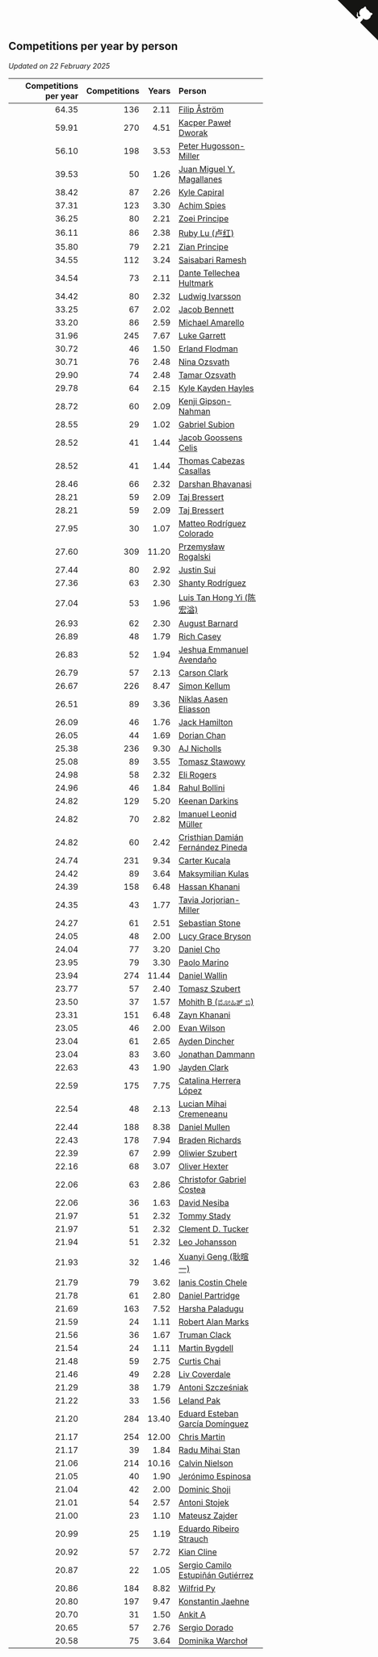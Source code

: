 ## Competitions per year by person

*Updated on 22 February 2025*

| Competitions per year | Competitions | Years | Person |
| ---: | ---: | ---: | :--- |
| 64.35 | 136 | 2.11 | [Filip Åström](https://www.worldcubeassociation.org/persons/2023ASTR01) |
| 59.91 | 270 | 4.51 | [Kacper Paweł Dworak](https://www.worldcubeassociation.org/persons/2020DWOR01) |
| 56.10 | 198 | 3.53 | [Peter Hugosson-Miller](https://www.worldcubeassociation.org/persons/2021HUGO01) |
| 39.53 | 50 | 1.26 | [Juan Miguel Y. Magallanes](https://www.worldcubeassociation.org/persons/2023MAGA09) |
| 38.42 | 87 | 2.26 | [Kyle Capiral](https://www.worldcubeassociation.org/persons/2022CAPI02) |
| 37.31 | 123 | 3.30 | [Achim Spies](https://www.worldcubeassociation.org/persons/2021SPIE01) |
| 36.25 | 80 | 2.21 | [Zoei Principe](https://www.worldcubeassociation.org/persons/2022PRIN09) |
| 36.11 | 86 | 2.38 | [Ruby Lu (卢红)](https://www.worldcubeassociation.org/persons/2022LURU01) |
| 35.80 | 79 | 2.21 | [Zian Principe](https://www.worldcubeassociation.org/persons/2022PRIN08) |
| 34.55 | 112 | 3.24 | [Saisabari Ramesh](https://www.worldcubeassociation.org/persons/2021RAME01) |
| 34.54 | 73 | 2.11 | [Dante Tellechea Hultmark](https://www.worldcubeassociation.org/persons/2023HULT01) |
| 34.42 | 80 | 2.32 | [Ludwig Ivarsson](https://www.worldcubeassociation.org/persons/2022IVAR01) |
| 33.25 | 67 | 2.02 | [Jacob Bennett](https://www.worldcubeassociation.org/persons/2023BENN04) |
| 33.20 | 86 | 2.59 | [Michael Amarello](https://www.worldcubeassociation.org/persons/2022AMAR09) |
| 31.96 | 245 | 7.67 | [Luke Garrett](https://www.worldcubeassociation.org/persons/2017GARR05) |
| 30.72 | 46 | 1.50 | [Erland Flodman](https://www.worldcubeassociation.org/persons/2023FLOD01) |
| 30.71 | 76 | 2.48 | [Nina Ozsvath](https://www.worldcubeassociation.org/persons/2022OZSV03) |
| 29.90 | 74 | 2.48 | [Tamar Ozsvath](https://www.worldcubeassociation.org/persons/2022OZSV04) |
| 29.78 | 64 | 2.15 | [Kyle Kayden Hayles](https://www.worldcubeassociation.org/persons/2022HAYL02) |
| 28.72 | 60 | 2.09 | [Kenji Gipson-Nahman](https://www.worldcubeassociation.org/persons/2023GIPS01) |
| 28.55 | 29 | 1.02 | [Gabriel Subion](https://www.worldcubeassociation.org/persons/2024SUBI01) |
| 28.52 | 41 | 1.44 | [Jacob Goossens Celis](https://www.worldcubeassociation.org/persons/2023CELI06) |
| 28.52 | 41 | 1.44 | [Thomas Cabezas Casallas](https://www.worldcubeassociation.org/persons/2023CASA08) |
| 28.46 | 66 | 2.32 | [Darshan Bhavanasi](https://www.worldcubeassociation.org/persons/2022BHAV01) |
| 28.21 | 59 | 2.09 | [Taj Bressert](https://www.worldcubeassociation.org/persons/2023BRES01) |
| 28.21 | 59 | 2.09 | [Taj Bressert](https://www.worldcubeassociation.org/persons/2023BRES01) |
| 27.95 | 30 | 1.07 | [Matteo Rodríguez Colorado](https://www.worldcubeassociation.org/persons/2024COLO04) |
| 27.60 | 309 | 11.20 | [Przemysław Rogalski](https://www.worldcubeassociation.org/persons/2013ROGA02) |
| 27.44 | 80 | 2.92 | [Justin Sui](https://www.worldcubeassociation.org/persons/2022SUIJ01) |
| 27.36 | 63 | 2.30 | [Shanty Rodríguez](https://www.worldcubeassociation.org/persons/2022CUBI01) |
| 27.04 | 53 | 1.96 | [Luis Tan Hong Yi (陈宏溢)](https://www.worldcubeassociation.org/persons/2023YILU01) |
| 26.93 | 62 | 2.30 | [August Barnard](https://www.worldcubeassociation.org/persons/2022BARN21) |
| 26.89 | 48 | 1.79 | [Rich Casey](https://www.worldcubeassociation.org/persons/2023CASE06) |
| 26.83 | 52 | 1.94 | [Jeshua Emmanuel Avendaño](https://www.worldcubeassociation.org/persons/2023AVEN01) |
| 26.79 | 57 | 2.13 | [Carson Clark](https://www.worldcubeassociation.org/persons/2023CLAR02) |
| 26.67 | 226 | 8.47 | [Simon Kellum](https://www.worldcubeassociation.org/persons/2016KELL12) |
| 26.51 | 89 | 3.36 | [Niklas Aasen Eliasson](https://www.worldcubeassociation.org/persons/2021ELIA01) |
| 26.09 | 46 | 1.76 | [Jack Hamilton](https://www.worldcubeassociation.org/persons/2023HAMI08) |
| 26.05 | 44 | 1.69 | [Dorian Chan](https://www.worldcubeassociation.org/persons/2023DORI01) |
| 25.38 | 236 | 9.30 | [AJ Nicholls](https://www.worldcubeassociation.org/persons/2015NICH04) |
| 25.08 | 89 | 3.55 | [Tomasz Stawowy](https://www.worldcubeassociation.org/persons/2021STAW01) |
| 24.98 | 58 | 2.32 | [Eli Rogers](https://www.worldcubeassociation.org/persons/2022ROGE05) |
| 24.96 | 46 | 1.84 | [Rahul Bollini](https://www.worldcubeassociation.org/persons/2023BOLL01) |
| 24.82 | 129 | 5.20 | [Keenan Darkins](https://www.worldcubeassociation.org/persons/2019DARK02) |
| 24.82 | 70 | 2.82 | [Imanuel Leonid Müller](https://www.worldcubeassociation.org/persons/2022MULL02) |
| 24.82 | 60 | 2.42 | [Cristhian Damián Fernández Pineda](https://www.worldcubeassociation.org/persons/2022PINE05) |
| 24.74 | 231 | 9.34 | [Carter Kucala](https://www.worldcubeassociation.org/persons/2015KUCA01) |
| 24.42 | 89 | 3.64 | [Maksymilian Kulas](https://www.worldcubeassociation.org/persons/2021KULA02) |
| 24.39 | 158 | 6.48 | [Hassan Khanani](https://www.worldcubeassociation.org/persons/2018KHAN26) |
| 24.35 | 43 | 1.77 | [Tavia Jorjorian-Miller](https://www.worldcubeassociation.org/persons/2023JORJ01) |
| 24.27 | 61 | 2.51 | [Sebastian Stone](https://www.worldcubeassociation.org/persons/2022STON09) |
| 24.05 | 48 | 2.00 | [Lucy Grace Bryson](https://www.worldcubeassociation.org/persons/2023BRYS01) |
| 24.04 | 77 | 3.20 | [Daniel Cho](https://www.worldcubeassociation.org/persons/2021CHOD01) |
| 23.95 | 79 | 3.30 | [Paolo Marino](https://www.worldcubeassociation.org/persons/2021MARI04) |
| 23.94 | 274 | 11.44 | [Daniel Wallin](https://www.worldcubeassociation.org/persons/2013WALL03) |
| 23.77 | 57 | 2.40 | [Tomasz Szubert](https://www.worldcubeassociation.org/persons/2022SZUB02) |
| 23.50 | 37 | 1.57 | [Mohith B (ಮೋಹಿತ್ ಬಿ)](https://www.worldcubeassociation.org/persons/2023BMOH01) |
| 23.31 | 151 | 6.48 | [Zayn Khanani](https://www.worldcubeassociation.org/persons/2018KHAN28) |
| 23.05 | 46 | 2.00 | [Evan Wilson](https://www.worldcubeassociation.org/persons/2023WILS11) |
| 23.04 | 61 | 2.65 | [Ayden Dincher](https://www.worldcubeassociation.org/persons/2022DINC01) |
| 23.04 | 83 | 3.60 | [Jonathan Dammann](https://www.worldcubeassociation.org/persons/2021DAMM01) |
| 22.63 | 43 | 1.90 | [Jayden Clark](https://www.worldcubeassociation.org/persons/2023CLAR13) |
| 22.59 | 175 | 7.75 | [Catalina Herrera López](https://www.worldcubeassociation.org/persons/2017LOPE31) |
| 22.54 | 48 | 2.13 | [Lucian Mihai Cremeneanu](https://www.worldcubeassociation.org/persons/2023CREM01) |
| 22.44 | 188 | 8.38 | [Daniel Mullen](https://www.worldcubeassociation.org/persons/2016MULL04) |
| 22.43 | 178 | 7.94 | [Braden Richards](https://www.worldcubeassociation.org/persons/2017RICH02) |
| 22.39 | 67 | 2.99 | [Oliwier Szubert](https://www.worldcubeassociation.org/persons/2022SZUB01) |
| 22.16 | 68 | 3.07 | [Oliver Hexter](https://www.worldcubeassociation.org/persons/2022HEXT01) |
| 22.06 | 63 | 2.86 | [Christofor Gabriel Costea](https://www.worldcubeassociation.org/persons/2022COST03) |
| 22.06 | 36 | 1.63 | [David Nesiba](https://www.worldcubeassociation.org/persons/2023NESI01) |
| 21.97 | 51 | 2.32 | [Tommy Stady](https://www.worldcubeassociation.org/persons/2022STAD01) |
| 21.97 | 51 | 2.32 | [Clement D. Tucker](https://www.worldcubeassociation.org/persons/2022TUCK09) |
| 21.94 | 51 | 2.32 | [Leo Johansson](https://www.worldcubeassociation.org/persons/2022JOHA08) |
| 21.93 | 32 | 1.46 | [Xuanyi Geng (耿暄一)](https://www.worldcubeassociation.org/persons/2023GENG02) |
| 21.79 | 79 | 3.62 | [Ianis Costin Chele](https://www.worldcubeassociation.org/persons/2021CHEL01) |
| 21.78 | 61 | 2.80 | [Daniel Partridge](https://www.worldcubeassociation.org/persons/2022PART02) |
| 21.69 | 163 | 7.52 | [Harsha Paladugu](https://www.worldcubeassociation.org/persons/2017PALA08) |
| 21.59 | 24 | 1.11 | [Robert Alan Marks](https://www.worldcubeassociation.org/persons/2024MARK03) |
| 21.56 | 36 | 1.67 | [Truman Clack](https://www.worldcubeassociation.org/persons/2023CLAC02) |
| 21.54 | 24 | 1.11 | [Martin Bygdell](https://www.worldcubeassociation.org/persons/2024BYGD01) |
| 21.48 | 59 | 2.75 | [Curtis Chai](https://www.worldcubeassociation.org/persons/2022CHAI02) |
| 21.46 | 49 | 2.28 | [Liv Coverdale](https://www.worldcubeassociation.org/persons/2022COVE02) |
| 21.29 | 38 | 1.79 | [Antoni Szcześniak](https://www.worldcubeassociation.org/persons/2023SZCZ04) |
| 21.22 | 33 | 1.56 | [Leland Pak](https://www.worldcubeassociation.org/persons/2023PAKL02) |
| 21.20 | 284 | 13.40 | [Eduard Esteban García Domínguez](https://www.worldcubeassociation.org/persons/2011EDUA01) |
| 21.17 | 254 | 12.00 | [Chris Martin](https://www.worldcubeassociation.org/persons/2013MART03) |
| 21.17 | 39 | 1.84 | [Radu Mihai Stan](https://www.worldcubeassociation.org/persons/2023STAN09) |
| 21.06 | 214 | 10.16 | [Calvin Nielson](https://www.worldcubeassociation.org/persons/2014NIEL03) |
| 21.05 | 40 | 1.90 | [Jerónimo Espinosa](https://www.worldcubeassociation.org/persons/2023ESPI07) |
| 21.04 | 42 | 2.00 | [Dominic Shoji](https://www.worldcubeassociation.org/persons/2023SHOJ01) |
| 21.01 | 54 | 2.57 | [Antoni Stojek](https://www.worldcubeassociation.org/persons/2022STOJ03) |
| 21.00 | 23 | 1.10 | [Mateusz Zajder](https://www.worldcubeassociation.org/persons/2024ZAJD01) |
| 20.99 | 25 | 1.19 | [Eduardo Ribeiro Strauch](https://www.worldcubeassociation.org/persons/2023STRA33) |
| 20.92 | 57 | 2.72 | [Kian Cline](https://www.worldcubeassociation.org/persons/2022CLIN01) |
| 20.87 | 22 | 1.05 | [Sergio Camilo Estupiñán Gutiérrez](https://www.worldcubeassociation.org/persons/2024GUTI02) |
| 20.86 | 184 | 8.82 | [Wilfrid Py](https://www.worldcubeassociation.org/persons/2016PYWI01) |
| 20.80 | 197 | 9.47 | [Konstantin Jaehne](https://www.worldcubeassociation.org/persons/2015JAEH01) |
| 20.70 | 31 | 1.50 | [Ankit A](https://www.worldcubeassociation.org/persons/2023AANK01) |
| 20.65 | 57 | 2.76 | [Sergio Dorado](https://www.worldcubeassociation.org/persons/2022CORR05) |
| 20.58 | 75 | 3.64 | [Dominika Warchoł](https://www.worldcubeassociation.org/persons/2021WARC01) |


<a href="https://github.com/jonatanklosko/wca_statistics" class="github-corner" aria-label="View source on Github"><svg width="80" height="80" viewBox="0 0 250 250" style="fill:#151513; color:#fff; position: absolute; top: 0; border: 0; right: 0;" aria-hidden="true"><path d="M0,0 L115,115 L130,115 L142,142 L250,250 L250,0 Z"></path><path d="M128.3,109.0 C113.8,99.7 119.0,89.6 119.0,89.6 C122.0,82.7 120.5,78.6 120.5,78.6 C119.2,72.0 123.4,76.3 123.4,76.3 C127.3,80.9 125.5,87.3 125.5,87.3 C122.9,97.6 130.6,101.9 134.4,103.2" fill="currentColor" style="transform-origin: 130px 106px;" class="octo-arm"></path><path d="M115.0,115.0 C114.9,115.1 118.7,116.5 119.8,115.4 L133.7,101.6 C136.9,99.2 139.9,98.4 142.2,98.6 C133.8,88.0 127.5,74.4 143.8,58.0 C148.5,53.4 154.0,51.2 159.7,51.0 C160.3,49.4 163.2,43.6 171.4,40.1 C171.4,40.1 176.1,42.5 178.8,56.2 C183.1,58.6 187.2,61.8 190.9,65.4 C194.5,69.0 197.7,73.2 200.1,77.6 C213.8,80.2 216.3,84.9 216.3,84.9 C212.7,93.1 206.9,96.0 205.4,96.6 C205.1,102.4 203.0,107.8 198.3,112.5 C181.9,128.9 168.3,122.5 157.7,114.1 C157.9,116.9 156.7,120.9 152.7,124.9 L141.0,136.5 C139.8,137.7 141.6,141.9 141.8,141.8 Z" fill="currentColor" class="octo-body"></path></svg></a><style>.github-corner:hover .octo-arm{animation:octocat-wave 560ms ease-in-out}@keyframes octocat-wave{0%,100%{transform:rotate(0)}20%,60%{transform:rotate(-25deg)}40%,80%{transform:rotate(10deg)}}@media (max-width:500px){.github-corner:hover .octo-arm{animation:none}.github-corner .octo-arm{animation:octocat-wave 560ms ease-in-out}}</style>
